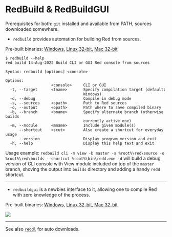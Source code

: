 # RedBuild & RedBuildGUI

Prerequisites for both: `git` installed and available from PATH, sources downloaded somewhere.

- `redbuild` provides automation for building Red from sources.

Pre-built binaries: [Windows](redbuild.exe), [Linux 32-bit](redbuild), [Mac 32-bit](redbuild-mac)

```
$ redbuild --help
red build 14-Aug-2022 Build CLI or GUI Red console from sources

Syntax: redbuild [options] <console>

Options:
                    <console>     CLI or GUI
  -t, --target      <tname>       Specify compilation target (default:
                                  Windows)
  -d, --debug                     Compile in debug mode
  -s, --sources     <spath>       Path to Red sources
  -o, --output      <opath>       Path where to save compiled binary
  -b, --branch      <bname>       Specify alternate branch (otherwise builds
                                  currently active one)
  -m, --module      <mname>       Include given module(s)
      --shortcut    <scut>        Also create a shortcut for everyday usage
      --version                   Display program version and exit
  -h, --help                      Display this help text and exit
```

Usage example: `redbuild cli -m view -b master -s %root%\red\source -o %root%\red\builds --shortcut %root%\bin\redd.exe -d` will build a debug version of CLI console with View module included on top of the `master` branch, shoving the output into `builds` directory and adding a handy `redd` shortcut.

---

- `redbuildgui` is a newbies interface to it, allowing one to compile Red with zero knowledge of the process.

Pre-built binaries: [Windows](redbuildgui.exe), [Linux 32-bit](redbuildgui), [Mac 32-bit](redbuildgui-mac)

![](https://i.gyazo.com/ccd6045afe019fb46f1771f2030f1586.png)

---

See also [`reddl`](../reddl/) for auto downloads.
